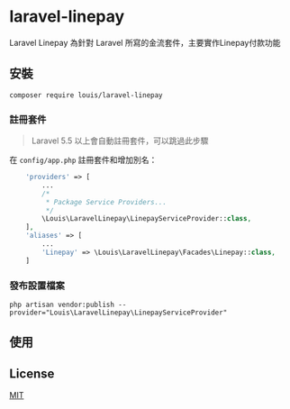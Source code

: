 # laravel-linepay

Laravel Linepay 為針對 Laravel 所寫的金流套件，主要實作Linepay付款功能

## 安裝

```
composer require louis/laravel-linepay
```

### 註冊套件

> Laravel 5.5 以上會自動註冊套件，可以跳過此步驟

在 `config/app.php` 註冊套件和增加別名：

```php
    'providers' => [
        ...
        /*
         * Package Service Providers...
         */
        \Louis\LaravelLinepay\LinepayServiceProvider::class,
    ],
    'aliases' => [
        ...
        'Linepay' => \Louis\LaravelLinepay\Facades\Linepay::class,
    ]
```

### 發布設置檔案

```
php artisan vendor:publish --provider="Louis\LaravelLinepay\LinepayServiceProvider"
```

## 使用

## License

[MIT](./LICENSE)